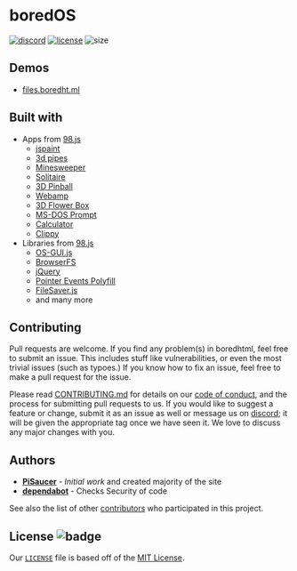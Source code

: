 # boredOS

[![discord](https://img.shields.io/badge/Discord-7qTNdXd?logo=discord&logoColor=white&color=5865F2)](https://discord.com/invite/7qTNdXd)
[![license](https://badgen.net/github/license/Bored-Entertainment/boredOS/)](LICENSE)
![size](https://img.shields.io/github/repo-size/Bored-Entertainment/boredOS?color=green)

## Demos
- [files.boredht.ml](https://files.boredht.ml/)

## Built with
- Apps from [98.js](https://github.com/1j01/98)
  - [jspaint](https://github.com/1j01/jspaint)
  - [3d pipes](https://github.com/1j01/pipes)
  - [Minesweeper](https://github.com/ziebelje/minesweeper)
  - [Solitaire](https://github.com/rjanjic/js-solitaire)
  - [3D Pinball](https://github.com/alula/SpaceCadetPinball)
  - [Webamp](https://github.com/captbaritone/webamp)
  - [3D Flower Box](https://github.com/kevin-shannon/3D-FlowerBox)
  - [MS-DOS Prompt](https://js-dos.com)
  - [Calculator](https://github.com/muzam1l/mcalculator)
  - [Clippy](https://github.com/smore-inc/clippy.js)
- Libraries from [98.js](https://github.com/1j01/98)
  -  [OS-GUI.js](https://os-gui.js.org)
  -  [BrowserFS](https://github.com/jvilk/BrowserFS)
  -  [jQuery](https://github.com/jquery/jquery)
  -  [Pointer Events Polyfill](https://github.com/jquery/PEP)
  -  [FileSaver.js](https://github.com/eligrey/FileSaver.js/)
  -  and many more

## Contributing

Pull requests are welcome. If you find any problem(s) in boredhtml, feel free to submit an issue. This includes stuff like vulnerabilities, or even the most trivial issues (such as typoes.) If you know how to fix an issue, feel free to make a pull request for the issue. 

Please read [CONTRIBUTING.md](CONTRIBUTING.md) for details on our [code of conduct](CODE_OF_CONDUCT.md), and the process for submitting pull requests to us. If you would like to suggest a feature or change, submit it as an issue as well or message us on [discord](https://discord.com/invite/7qTNdXd); it will be given the appropriate tag once we have seen it. We love to discuss any major changes with you.

## Authors

- **[PiSaucer](https://github.com/PiSaucer)** - *Initial work* and created majority of the site
- **[dependabot](https://github.com/apps/dependabot)** - Checks Security of code

See also the list of other [contributors](https://github.com/Bored-Entertainment/boredOS/contributors) who participated in this project.

## License ![badge](https://badgen.net/github/license/Bored-Entertainment/boredOS)

Our [`LICENSE`](LICENSE) file is based off of the [MIT License](https://choosealicense.com/licenses/mit/).
